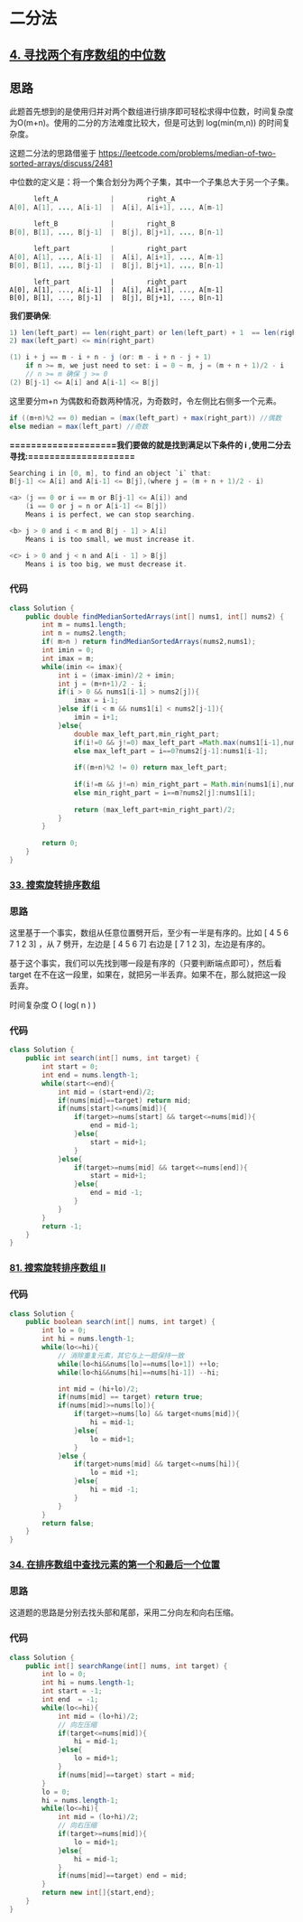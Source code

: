 # 二分法

## [4. 寻找两个有序数组的中位数](https://leetcode-cn.com/problems/median-of-two-sorted-arrays/)

## 思路

此题首先想到的是使用归并对两个数组进行排序即可轻松求得中位数，时间复杂度为O(m+n)。使用的二分的方法难度比较大，但是可达到 log(min(m,n)) 的时间复杂度。

这题二分法的思路借鉴于 https://leetcode.com/problems/median-of-two-sorted-arrays/discuss/2481

中位数的定义是：将一个集合划分为两个子集，其中一个子集总大于另一个子集。

```java
      left_A             |        right_A
A[0], A[1], ..., A[i-1]  |  A[i], A[i+1], ..., A[m-1]
```

```java
      left_B             |        right_B
B[0], B[1], ..., B[j-1]  |  B[j], B[j+1], ..., B[n-1]
```

```java
      left_part          |        right_part
A[0], A[1], ..., A[i-1]  |  A[i], A[i+1], ..., A[m-1]
B[0], B[1], ..., B[j-1]  |  B[j], B[j+1], ..., B[n-1]
```

```
      left_part          |        right_part
A[0], A[1], ..., A[i-1]  |  A[i], A[i+1], ..., A[m-1]
B[0], B[1], ..., B[j-1]  |  B[j], B[j+1], ..., B[n-1]
```

**我们要确保**:

```java
1) len(left_part) == len(right_part) or len(left_part) + 1  == len(right_part)
2) max(left_part) <= min(right_part)
```

```java
(1) i + j == m - i + n - j (or: m - i + n - j + 1)
    if n >= m, we just need to set: i = 0 ~ m, j = (m + n + 1)/2 - i
    // n >= m 确保 j >= 0
(2) B[j-1] <= A[i] and A[i-1] <= B[j]
```

这里要分m+n 为偶数和奇数两种情况，为奇数时，令左侧比右侧多一个元素。

```java
if ((m+n)%2 == 0) median = (max(left_part) + max(right_part)) //偶数
else median = max(left_part) //奇数
```

**====================我们要做的就是找到满足以下条件的 i ,使用二分去寻找:====================**

```java
Searching i in [0, m], to find an object `i` that:
B[j-1] <= A[i] and A[i-1] <= B[j],(where j = (m + n + 1)/2 - i)
```

```java
<a> (j == 0 or i == m or B[j-1] <= A[i]) and
    (i == 0 or j = n or A[i-1] <= B[j])
    Means i is perfect, we can stop searching.

<b> j > 0 and i < m and B[j - 1] > A[i]
    Means i is too small, we must increase it.

<c> i > 0 and j < n and A[i - 1] > B[j]
    Means i is too big, we must decrease it.
```

### 代码

```java
class Solution {
    public double findMedianSortedArrays(int[] nums1, int[] nums2) {
        int m = nums1.length;
        int n = nums2.length;
        if( m>n ) return findMedianSortedArrays(nums2,nums1);
        int imin = 0;
        int imax = m;
        while(imin <= imax){
            int i = (imax-imin)/2 + imin;
            int j = (m+n+1)/2 - i;
            if(i > 0 && nums1[i-1] > nums2[j]){
                imax = i-1;
            }else if(i < m && nums1[i] < nums2[j-1]){
                imin = i+1;
            }else{
                double max_left_part,min_right_part;
                if(i!=0 && j!=0) max_left_part =Math.max(nums1[i-1],nums2[j-1]);
                else max_left_part = i==0?nums2[j-1]:nums1[i-1];
                
                if((m+n)%2 != 0) return max_left_part;
                
                if(i!=m && j!=n) min_right_part = Math.min(nums1[i],nums2[j]);
                else min_right_part = i==m?nums2[j]:nums1[i];
                
                return (max_left_part+min_right_part)/2;
            }
        }
        
        return 0;
    }
}
```

### [33. 搜索旋转排序数组](https://leetcode-cn.com/problems/search-in-rotated-sorted-array/)

### 思路

这里基于一个事实，数组从任意位置劈开后，至少有一半是有序的。比如 [ 4 5 6 7 1 2 3] ，从 7 劈开，左边是 [ 4 5 6 7] 右边是 [ 7 1 2 3]，左边是有序的。

基于这个事实，我们可以先找到哪一段是有序的（只要判断端点即可），然后看 target 在不在这一段里，如果在，就把另一半丢弃。如果不在，那么就把这一段丢弃。

时间复杂度 O ( log( n ) )

### 代码

```java
class Solution {
    public int search(int[] nums, int target) {
        int start = 0;
        int end = nums.length-1;
        while(start<=end){
            int mid = (start+end)/2;
            if(nums[mid]==target) return mid;
            if(nums[start]<=nums[mid]){
                if(target>=nums[start] && target<=nums[mid]){
                    end = mid-1;
                }else{
                    start = mid+1;
                }
            }else{
                if(target>=nums[mid] && target<=nums[end]){
                    start = mid+1;
                }else{
                    end = mid -1;
                }
            }
        }
        return -1;
    }
}
```

### [81. 搜索旋转排序数组 II](https://leetcode-cn.com/problems/search-in-rotated-sorted-array-ii/)

### 代码

```java
class Solution {
    public boolean search(int[] nums, int target) {
        int lo = 0;
        int hi = nums.length-1;
        while(lo<=hi){
            // 消除重复元素，其它与上一题保持一致
            while(lo<hi&&nums[lo]==nums[lo+1]) ++lo;
            while(lo<hi&&nums[hi]==nums[hi-1]) --hi;

            int mid = (hi+lo)/2;
            if(nums[mid] == target) return true;
            if(nums[mid]>=nums[lo]){
                if(target>=nums[lo] && target<nums[mid]){
                    hi = mid-1;
                }else{
                    lo = mid+1;
                }
            }else {
                if(target>nums[mid] && target<=nums[hi]){
                    lo = mid +1;
                }else{
                    hi = mid -1;
                }
            }
        }
        return false;
    }
}
```

### [34. 在排序数组中查找元素的第一个和最后一个位置](https://leetcode-cn.com/problems/find-first-and-last-position-of-element-in-sorted-array/)

### 思路

这道题的思路是分别去找头部和尾部，采用二分向左和向右压缩。

### 代码

```java
class Solution {
    public int[] searchRange(int[] nums, int target) {
        int lo = 0;
        int hi = nums.length-1;
        int start = -1;
        int end  = -1;
        while(lo<=hi){
            int mid = (lo+hi)/2;  
            // 向左压缩
            if(target<=nums[mid]){
                hi = mid-1;
            }else{
                lo = mid+1;
            }
            if(nums[mid]==target) start = mid;
        }
        lo = 0;
        hi = nums.length-1;
        while(lo<=hi){
            int mid = (lo+hi)/2;
            // 向右压缩
            if(target>=nums[mid]){
                lo = mid+1;
            }else{
                hi = mid-1;
            }
            if(nums[mid]==target) end = mid;
        }
        return new int[]{start,end};
    }
}
```

